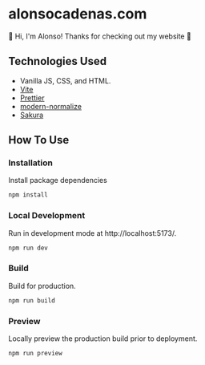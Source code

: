 # alonsocadenas.com

:wave: Hi, I'm Alonso! Thanks for checking out my website :raised_hands:

## Technologies Used

- Vanilla JS, CSS, and HTML.
- [Vite](https://vite.dev/)
- [Prettier](https://prettier.io/)
- [modern-normalize](https://github.com/sindresorhus/modern-normalize)
- [Sakura](https://github.com/oxalorg/sakura/)

## How To Use

### Installation

Install package dependencies

```bash
npm install
```

### Local Development

Run in development mode at http://localhost:5173/.

```bash
npm run dev
```

### Build

Build for production.

```bash
npm run build
```

### Preview

Locally preview the production build prior to deployment.

```bash
npm run preview
```
